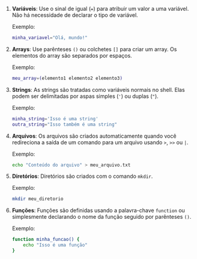 1. **Variáveis**: Use o sinal de igual (`=`) para atribuir um valor a uma variável. Não há necessidade de declarar o tipo de variável.
   
   Exemplo:
   ```bash
   minha_variavel="Olá, mundo!"
   ```

2. **Arrays**: Use parênteses `()` ou colchetes `[]` para criar um array. Os elementos do array são separados por espaços.
   
   Exemplo:
   ```bash
   meu_array=(elemento1 elemento2 elemento3)
   ```

3. **Strings**: As strings são tratadas como variáveis normais no shell. Elas podem ser delimitadas por aspas simples (`'`) ou duplas (`"`).

   Exemplo:
   ```bash
   minha_string='Isso é uma string'
   outra_string="Isso também é uma string"
   ```

4. **Arquivos**: Os arquivos são criados automaticamente quando você redireciona a saída de um comando para um arquivo usando `>`, `>>` ou `|`.
   
   Exemplo:
   ```bash
   echo "Conteúdo do arquivo" > meu_arquivo.txt
   ```

5. **Diretórios**: Diretórios são criados com o comando `mkdir`.
   
   Exemplo:
   ```bash
   mkdir meu_diretorio
   ```

6. **Funções**: Funções são definidas usando a palavra-chave `function` ou simplesmente declarando o nome da função seguido por parênteses `()`.
   
   Exemplo:
   ```bash
   function minha_funcao() {
       echo "Isso é uma função"
   }
   ```
